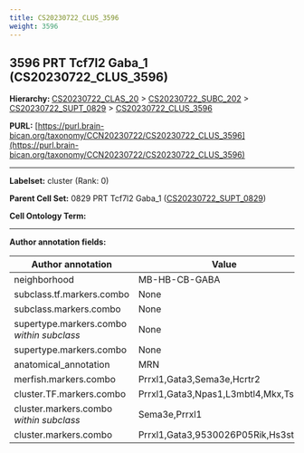 ```yaml
---
title: CS20230722_CLUS_3596
weight: 3596
---
```

## 3596 PRT Tcf7l2 Gaba_1 (CS20230722_CLUS_3596)
<b>Hierarchy: </b>
[CS20230722_CLAS_20](../CS20230722_CLAS_20) >
[CS20230722_SUBC_202](../CS20230722_SUBC_202) >
[CS20230722_SUPT_0829](../CS20230722_SUPT_0829) >
[CS20230722_CLUS_3596](../CS20230722_CLUS_3596)

**PURL:** [https://purl.brain-bican.org/taxonomy/CCN20230722/CS20230722_CLUS_3596](https://purl.brain-bican.org/taxonomy/CCN20230722/CS20230722_CLUS_3596)

---


**Labelset:** cluster (Rank: 0)

**Parent Cell Set:** 0829 PRT Tcf7l2 Gaba_1 ([CS20230722_SUPT_0829](../CS20230722_SUPT_0829))



**Cell Ontology Term:** 

[MARKER GENES.]: #


---

[TRANSFERRED ANNOTATIONS.]: #


[AUTHOR ANNOTATION FIELDS.]: #


**Author annotation fields:**

| Author annotation | Value |
|-------------------|-------|
|neighborhood|MB-HB-CB-GABA|
|subclass.tf.markers.combo|None|
|subclass.markers.combo|None|
|supertype.markers.combo _within subclass_|None|
|supertype.markers.combo|None|
|anatomical_annotation|MRN|
|merfish.markers.combo|Prrxl1,Gata3,Sema3e,Hcrtr2|
|cluster.TF.markers.combo|Prrxl1,Gata3,Npas1,L3mbtl4,Mkx,Tshz3|
|cluster.markers.combo _within subclass_|Sema3e,Prrxl1|
|cluster.markers.combo|Prrxl1,Gata3,9530026P05Rik,Hs3st4|
